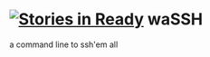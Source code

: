 [![Stories in Ready](https://badge.waffle.io/gnicod/wassh.png?label=ready&title=Ready)](https://waffle.io/gnicod/wassh)
waSSH
=====

a command line to ssh'em all
